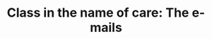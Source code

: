 ---
layout: post
title: 'Class in the name of care: The e-mails'
story: 'https://apps.bostonglobe.com/spotlight/clash-in-the-name-of-care/e-mails'
text: 'Graphic of e-mail correspondences between key players at MGH regarding concurrent surgeries.' 
vimeo: '<iframe src="https://player.vimeo.com/video/143857167?color=ffffff&title=0&byline=0&portrait=0" width="640" height="401" frameborder="0" webkitallowfullscreen mozallowfullscreen allowfullscreen></iframe>'
---